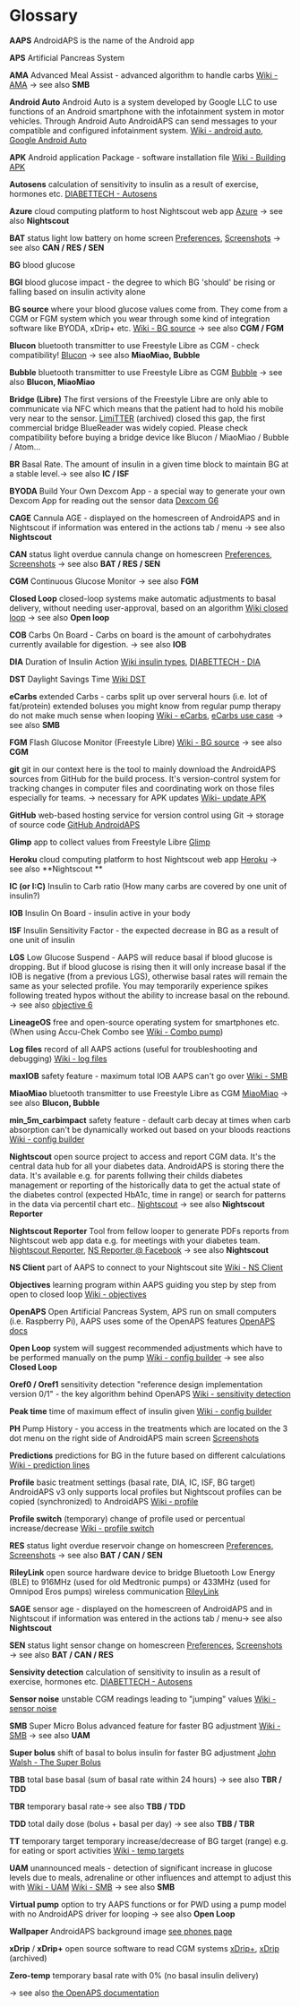 # Glossary

 **AAPS** AndroidAPS is the name of the Android app

 **APS** Artificial Pancreas System 

 **AMA** Advanced Meal Assist - advanced algorithm to handle carbs [Wiki - AMA](../Usage/Open-APS-features.md#advanced-meal-assist-ama) → see also **SMB**

 **Android Auto** Android Auto is a system developed by Google LLC to use functions of an Android smartphone with the infotainment system in motor vehicles. Through Android Auto AndroidAPS can send messages to your compatible and configured infotainment system. [Wiki - android auto](../Usage/Android-auto.md), [Google Android Auto](https://www.android.com/intl/en_en/auto/)

 **APK** Android application Package - software installation file [Wiki - Building APK](../Installing-AndroidAPS/building-AAPS.md)

 **Autosens** calculation of sensitivity to insulin as a result of exercise, hormones etc. [DIABETTECH - Autosens](https://www.diabettech.com/openaps/what-conclusions-can-we-draw-when-investigating-insulin-sensitivity-using-the-autosens-function-within-openaps-an-n1-study/)

 **Azure** cloud computing platform to host Nightscout web app [Azure](https://azure.microsoft.com/) → see also **Nightscout**

 **BAT** status light low battery on home screen [Preferences](../Configuration/Preferences.md#overview), [Screenshots](../Getting-Started/Screenshots.md) → see also **CAN / RES / SEN**

 **BG** blood glucose 

 **BGI** blood glucose impact - the degree to which BG 'should' be rising or falling based on insulin activity alone 

 **BG source** where your blood glucose values come from. They come from a CGM or FGM system which you wear through some kind of integration software like BYODA, xDrip+ etc. [Wiki - BG source](../Configuration/Config-Builder.md#bg-source) → see also **CGM / FGM** 

 **Blucon** bluetooth transmitter to use Freestyle Libre as CGM - check compatibility! [Blucon](https://cgm.ambrosiasys.com/) → see also **MiaoMiao, Bubble**

 **Bubble** bluetooth transmitter to use Freestyle Libre as CGM [Bubble](https://www.bubblesmartreader.com/) → see also **Blucon, MiaoMiao**

 **Bridge (Libre)** The first versions of the Freestyle Libre are only able to communicate via NFC which means that the patient had to hold his mobile very near to the sensor. [LimiTTER](https://github.com/JoernL/LimiTTer) (archived) closed this gap, the first commercial bridge BlueReader was widely copied. Please check compatibility before buying a bridge device like Blucon / MiaoMiao / Bubble / Atom...

 **BR** Basal Rate. The amount of insulin in a given time block to maintain BG at a stable level.→ see also **IC / ISF**

 **BYODA** Build Your Own Dexcom App - a special way to generate your own Dexcom App for reading out the sensor data [Dexcom G6](../Hardware/DexcomG6.md#if-using-g6-with-build-your-own-dexcom-app) 

 **CAGE** Cannula AGE - displayed on the homescreen of AndroidAPS and in Nightscout if information was entered in the actions tab / menu → see also **Nightscout**

 **CAN** status light overdue cannula change on homescreen [Preferences](../Configuration/Preferences.md#overview), [Screenshots](../Getting-Started/Screenshots.md) → see also **BAT / RES / SEN**

 **CGM** Continuous Glucose Monitor → see also **FGM** 

 **Closed Loop** closed-loop systems make automatic adjustments to basal delivery, without needing user-approval, based on an algorithm [Wiki closed loop](../Configuration/Config-Builder.md#closed-loop) → see also **Open loop**

 **COB** Carbs On Board - Carbs on board is the amount of carbohydrates currently available for digestion. → see also **IOB**

 **DIA** Duration of Insulin Action [Wiki insulin types](../Configuration/Config-Builder.md#insulin), [DIABETTECH - DIA](https://www.diabettech.com/insulin/why-we-are-regularly-wrong-in-the-duration-of-insulin-action-dia-times-we-use-and-why-it-matters/)

 **DST** Daylight Savings Time [Wiki DST](../Usage/Timezone-traveling.md#time-adjustment-daylight-savings-time-dst)

 **eCarbs** extended Carbs  - carbs split up over serveral hours (i.e. lot of fat/protein) extended boluses you might know from regular pump therapy do not make much sense when looping [Wiki - eCarbs](../Usage/Extended-Carbs.md#extended-carbs-ecarbs), [eCarbs use case](https://adriansloop.blogspot.com/2018/04/page-margin-0.html) → see also **SMB**

 **FGM** Flash Glucose Monitor (Freestyle Libre) [Wiki - BG source](../Configuration/BG-Source.md) → see also **CGM** 

 **git** git in our context here is the tool to mainly download the AndroidAPS sources from GitHub for the build process. It's version-control system for tracking changes in computer files and coordinating work on those files especially for teams. -> necessary for APK updates [Wiki- update APK](../Installing-AndroidAPS/Update-to-new-version.md)

 **GitHub** web-based hosting service for version control using Git -> storage of source code [GitHub AndroidAPS](https://github.com/nightscout/AndroidAPS) 

 **Glimp** app to collect values from Freestyle Libre [Glimp](https://play.google.com/store/apps/details?id=it.ct.glicemia)

 **Heroku** cloud computing platform to host Nightscout web app [Heroku](https://www.heroku.com) → see also **Nightscout **

 **IC (or I:C)** Insulin to Carb ratio (How many carbs are covered by one unit of insulin?)

 **IOB** Insulin On Board - insulin active in your body

 **ISF** Insulin Sensitivity Factor - the expected decrease in BG as a result of one unit of insulin 

 **LGS** Low Glucose Suspend - AAPS will reduce basal if blood glucose is dropping. But if blood glucose is rising then it will only increase basal if the IOB is negative (from a previous LGS), otherwise basal rates will remain the same as your selected profile. You may temporarily experience spikes following treated hypos without the ability to increase basal on the rebound. → see also [objective 6](../Usage/completing-the-objectives.md#objective-6-starting-to-close-the-loop-with-low-glucose-suspend) 

 **LineageOS** free and open-source operating system for smartphones etc. (When using Accu-Chek Combo see [Wiki - Combo pump](../Configuration/Accu-Chek-Combo-Pump.md#accu-chek-combo-pump))

 **Log files** record of all AAPS actions (useful for troubleshooting and debugging) [Wiki - log files](../Usage/Accessing-logfiles.md#accessing-logfiles)

 **maxIOB** safety feature - maximum total IOB AAPS can't go over [Wiki - SMB](../Installing-AndroidAPS/Releasenotes.md#settings-to-adjust-when-switching-from-ama-to-smb) 

 **MiaoMiao** bluetooth transmitter to use Freestyle Libre as CGM [MiaoMiao](https://www.miaomiao.cool/) → see also **Blucon, Bubble**

 **min_5m_carbimpact** safety feature - default carb decay at times when carb absorption can't be dynamically worked out based on your bloods reactions [Wiki - config builder](../Configuration/Config-Builder.md#absorption-settings) 

 **Nightscout** open source project to access and report CGM data. It's the central data hub for all your diabetes data. AndroidAPS is storing there the data. It's available e.g. for parents follwing their childs diabetes management or reporting of the historically data to get the actual state of the diabetes control (expected HbA1c, time in range) or search for patterns in the data via percentil chart etc.. [Nightscout](https://nightscout.github.io/) → see also **Nightscout Reporter** 

 **Nightscout Reporter** Tool from fellow looper to generate PDFs reports from Nightscout web app data e.g. for meetings with your diabetes team. [Nightscout Reporter](https://nightscout-reporter.zreptil.de), [NS Reporter @ Facebook](https://www.facebook.com/nightrep/) → see also **Nightscout**

**NS Client** part of AAPS to connect to your Nightscout site [Wiki - NS Client](../Usage/Troubleshooting-NSClient.md#troubleshooting-nsclient)

 **Objectives** learning program within AAPS guiding you step by step from open to closed loop [Wiki - objectives](../Usage/completing-the-objectives.md)

 **OpenAPS** Open Artificial Pancreas System, APS run on small computers (i.e. Raspberry Pi), AAPS uses some of the OpenAPS features [OpenAPS docs](https://openaps.readthedocs.io)

 **Open Loop** system will suggest recommended adjustments which have to be performed manually on the pump [Wiki - config builder](../Configuration/Config-Builder.md#loop) → see also **Closed Loop** 

 **Oref0 / Oref1** sensitivity detection "reference design implementation version 0/1" - the key algorithm behind OpenAPS [Wiki - sensitivity detection](../Configuration/Sensitivity-detection-and-COB.md#sensitivity-detection)

 **Peak time** time of maximum effect of insulin given [Wiki - config builder](../Configuration/Config-Builder.md#insulin)

 **PH** Pump History - you access in the treatments which are located on the 3 dot menu on the right side of AndroidAPS main screen [Screenshots](../Getting-Started/Screenshots.md#treatment)

 **Predictions** predictions for BG in the future based on different calculations [Wiki - prediction lines](../Getting-Started/Screenshots.md#prediction-lines)

 **Profile** basic treatment settings (basal rate, DIA, IC, ISF, BG target) AndroidAPS v3 only supports local profiles but Nightscout profiles can be copied (synchronized) to AndroidAPS [Wiki - profile](../Configuration/Config-Builder.md#profile)

 **Profile switch** (temporary) change of profile used or percentual increase/decrease [Wiki - profile switch](../Usage/Profiles.md)

 **RES** status light overdue reservoir change on homescreen [Preferences](../Configuration/Preferences.md#overview), [Screenshots](../Getting-Started/Screenshots.md) → see also **BAT / CAN / SEN**

 **RileyLink** open source hardware device to bridge Bluetooth Low Energy (BLE) to 916MHz (used for old Medtronic pumps) or 433MHz (used for Omnipod Eros pumps) wireless communication [RileyLink](https://getrileylink.org/)

 **SAGE** sensor age - displayed on the homescreen of AndroidAPS and in Nightscout if information was entered in the actions tab / menu→ see also **Nightscout**

 **SEN** status light sensor change on homescreen [Preferences](../Configuration/Preferences.md#overview), [Screenshots](../Getting-Started/Screenshots.md) → see also **BAT / CAN / RES**

 **Sensivity detection** calculation of sensitivity to insulin as a result of exercise, hormones etc. [DIABETTECH - Autosens](https://www.diabettech.com/openaps/what-conclusions-can-we-draw-when-investigating-insulin-sensitivity-using-the-autosens-function-within-openaps-an-n1-study/)

 **Sensor noise** unstable CGM readings leading to "jumping" values [Wiki - sensor noise](../Usage/Smoothing-Blood-Glucose-Data.md)

 **SMB** Super Micro Bolus advanced feature for faster BG adjustment [Wiki - SMB](../Usage/Open-APS-features.md#super-micro-bolus-smb) → see also **UAM** 

 **Super bolus** shift of basal to bolus insulin for faster BG adjustment [John Walsh - The Super Bolus](https://www.diabetesnet.com/diabetes-technology/blue-skying/super-bolus)

 **TBB** total base basal (sum of basal rate within 24 hours) → see also **TBR / TDD**

 **TBR** temporary basal rate→ see also **TBB / TDD**

 **TDD** total daily dose (bolus + basal per day) → see also **TBB / TBR**

 **TT** temporary target temporary increase/decrease of BG target (range) e.g. for eating or sport activities [Wiki - temp targets](../Usage/temptarget.md#temp-targets)

 **UAM** unannounced meals - detection of significant increase in glucose levels due to meals, adrenaline or other influences and attempt to adjust this with [Wiki - UAM](../Usage/Open-APS-features.md#enable-uam) [Wiki - SMB](../Usage/Open-APS-features.md#super-micro-bolus-smb) → see also **SMB**

 **Virtual pump** option to try AAPS functions or for PWD using a pump model with no AndroidAPS driver for looping → see also **Open Loop**

 **Wallpaper** AndroidAPS background image [see phones page](../Getting-Started/Phones.md#phone-background)

 **xDrip** / **xDrip+** open source software to read CGM systems [xDrip+](https://jamorham.github.io/#xdrip-plus), [xDrip](https://stephenblackwasalreadytaken.github.io/xDrip/) (archived)

 **Zero-temp** temporary basal rate with 0% (no basal insulin delivery)

→ see also [the OpenAPS documentation](https://openaps.readthedocs.io/en/latest/docs/Resources/glossary.html)
